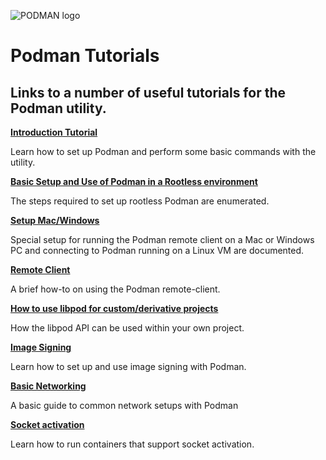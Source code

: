 ![PODMAN logo](https://raw.githubusercontent.com/containers/common/main/logos/podman-logo-full-vert.png)

# Podman Tutorials

## Links to a number of useful tutorials for the Podman utility.

**[Introduction Tutorial](podman_tutorial.md)**

Learn how to set up Podman and perform some basic commands with the utility.

**[Basic Setup and Use of Podman in a Rootless environment](rootless_tutorial.md)**

The steps required to set up rootless Podman are enumerated.

**[Setup Mac/Windows](mac_win_client.md)**

Special setup for running the Podman remote client on a Mac or Windows PC and connecting to Podman running on a Linux VM are documented.

**[Remote Client](remote_client.md)**

A brief how-to on using the Podman remote-client.

**[How to use libpod for custom/derivative projects](podman-derivative-api.md)**

How the libpod API can be used within your own project.

**[Image Signing](image_signing.md)**

Learn how to set up and use image signing with Podman.

**[Basic Networking](basic_networking.md)**

A basic guide to common network setups with Podman

**[Socket activation](socket_activation.md)**

Learn how to run containers that support socket activation.
